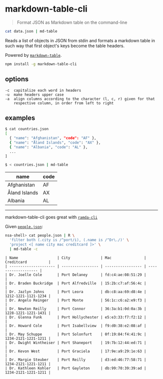 # markdown-table-cli

> Format JSON as Markdown table on the command-line

```sh
cat data.json | md-table
```

Reads a list of objects in JSON from stdin and formats a markdown table in
such way that first object's keys become the table headers.

Powered by [`markdown-table`](https://github.com/wooorm/markdown-table).

```sh
npm install -g markdown-table-cli
```

## options

```
-c  capitalize each word in headers
-u  make headers upper case
-a  align columns according to the character (l, c, r) given for that
    respective column, in order from left to right
```

## examples

```sh
$ cat countries.json
[
  { "name": "Afghanistan", "code": "AF" },
  { "name": "Åland Islands", "code": "AX" },
  { "name": "Albania", "code": "AL" },
  ...
]

$ < countries.json | md-table
```

| name          | code |
| ------------- | ---- |
| Afghanistan   | AF   |
| Åland Islands | AX   |
| Albania       | AL   |

---

markdown-table-cli goes great with [`ramda-cli`][ramda-cli]

Given [`people.json`][people.json]:

```sh
nsa-shell> cat people.json | R \
  'filter both (.city is /^port/i), (.name is /^Dr\./)' \
  'project <[ name city mac creditcard ]>' \
  | md-table -c
```

```
| Name                  | City              | Mac               | Creditcard          |
| --------------------- | ----------------- | ----------------- | ------------------- |
| Dr. Joelle Cole       | Port Delaney      | fd:c4:ae:08:51:29 |                     |
| Dr. Braden Buckridge  | Port Alfredville  | 15:2b:c7:af:56:4c |                     |
| Dr. Jazlyn Johns      | Port Leora        | db:c8:aa:69:d8:4e | 1212-1221-1121-1234 |
| Dr. Angelo Reinger    | Port Monte        | 56:1c:c6:a2:e9:f3 |                     |
| Dr. Newton Reilly     | Port Connor       | 36:3a:b1:0d:0a:3b | 1228-1221-1221-1431 |
| Dr. Glenna Funk       | Port Hollychester | e5:e3:33:f7:f2:12 |                     |
| Dr. Howard Cole       | Port Isabellview  | f9:d0:38:e2:08:af |                     |
| Dr. May Schuppe       | Port Solonfurt    | 0f:19:84:f4:41:9c | 1234-2121-1221-1211 |
| Dr. Dwight Wintheiser | Port Shaneport    | 19:7b:12:44:ed:71 |                     |
| Dr. Kevon West        | Port Graciela     | 17:9e:a9:29:1e:63 |                     |
| Dr. Margie Steuber    | Port Reilly       | d3:ed:46:77:58:71 | 1234-2121-1221-1211 |
| Dr. Kathleen Kohler   | Port Gayleton     | db:99:70:39:39:ad | 1234-2121-1221-1211 |
```

[people.json]: https://gist.githubusercontent.com/raine/cd11686e0b8a4a43bbf6/raw/people.json
[ramda-cli]: https://github.com/raine/ramda-cli
